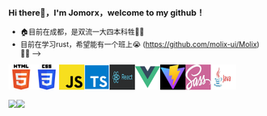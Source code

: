 ### Hi there👋，I'm Jomorx，welcome to my github！

-   🏠目前在成都，是双流一大四本科牲👨‍🎓 
-   目前在学习rust，希望能有一个班上😭
(https://github.com/molix-ui/Molix) 👨‍💻 -->
<div style="display:flex;margin-bottom:20px;">
<img src="./assets/h5.png"height="50em" width="50em" />
<img src="./assets/css3.png"height="50em" width="50em" />
<img src="./assets/js.png" height="50em" width="50em" />
<img src="./assets/ts.png" height="50em" width="50em" />
<img src="./assets/react18.png" height="50em" width="50em" />
<img src="./assets/vue.png" height="50em" width="50em" />
<img src="./assets/vite.png" height="50em" width="50em" />
<img src="./assets/sass.png" height="50em" width="50em" />
<img src="./assets/java.png" height="50em" width="50em" />
</div>
<div style="display:flex;">
<img height="180em" src="https://github-readme-stats.vercel.app/api?username=Jomorx&show_icons=true" />
<img height="180em" src="https://github-readme-stats.vercel.app/api/top-langs/?username=Jomorx&layout=compact" />
</div>

